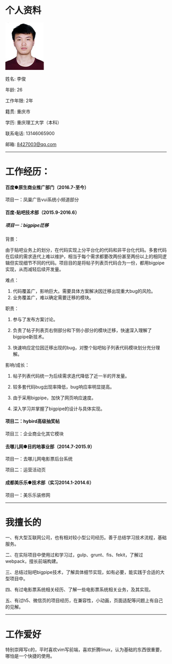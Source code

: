 # 个人资料

![](/assets/me.jpg)

姓名: 李俊

年龄: 26

工作年限: 2年

籍贯: 重庆市

学历: 重庆理工大学（本科）

联系电话: 13146065900

邮箱: 8427003@qq.com

---

# 工作经历：

#### 百度●原生商业推广部门（2016.7-至今）

项目一：凤巢广告vui系统小频道部分

#### 百度-贴吧技术部（2015.9-2016.6）

##### 项目一：bigpipe迁移

背景：

由于贴吧业务上的划分，在代码实现上分平台化的代码和非平台化代码。多套代码在后续的需求迭代上难以维护，相当于每个需求都要改两份甚至两份以上的相同逻辑但实现细节不同的代码。项目目的是将帖子列表页代码合为一份，都用bigpipe实现，从而减轻后续开发量。

难点：

1. 代码覆盖广，影响巨大。需要具体方案解决因迁移出现重大bug的风险。
2. 业务覆盖广，难以确定需要迁移的模块。


职责：

1. 参与了发布方案讨论。

2. 负责了帖子列表页右侧部分和下侧小部分的模块迁移，快速深入理解了bigpipe新技术。

3. 快速响应定位因迁移出现的bug，对整个贴吧帖子列表代码模块划分充分理解。


影响/成长：

1. 帖子列表代码统一为后续需求迭代降低了近一半的开发量。

2. 较多套代码bug出现率降低，bug响应率明显提高。

3. 由于采用bigpipe，加快了网页响应速度。

4. 深入学习并掌握了bigpipe的设计与具体实现。


#### 项目二：hybird高级抽奖帖

项目三：企业商业化其它模块

#### 去哪儿网●目的地事业部（2014.7-2015.9）

项目一：去哪儿网电影票后台系统

项目二：运营活动页

#### 成都美乐乐●技术部（实习2014.1-2014.6）

项目一：美乐乐装修网

---

# 我擅长的

一、有大型互联网公司，也有相对较小型公司经历。善于总结学习技术流程，基础服务。

二、在实际项目中使用过和学习过，gulp、grunt、fis、fekit，了解过webpack，擅长前端构建。

三、总结过贴吧bigpipe技术，了解具体细节实现，如有必要，能实践于合适的大型项目中。

四、有过电影票系统相关经历、了解一些电影票系统相关业务，及其实现。

五、有过h5、微信页的项目经历，在兼容性，小动画，页面适配等问题上有自己的见解。

---

# 工作爱好

特别崇拜写c的，平时喜欢vim写前端，喜欢折腾linux，认为基础的东西很重要，哪怕是一个快捷的使用。

